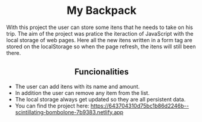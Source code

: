<h1 align="center"> My Backpack </h1>
    With this project the user can store some itens that he needs to take on his trip. The aim of the project was pratice the iteraction of JavaScript with the local storage of web pages. Here all the new itens written in a form tag are stored on the localStorage so when the page refresh, the itens will still been there.
<h2 align="center"> Funcionalities </h2>

- The user can add itens with its name and amount.
- In addition the user can remove any item from the list.
- The local storage always get updated so they are all persistent data.
- You can find the project here: https://643704310d75bc1b86d2246b--scintillating-bombolone-7b9383.netlify.app
